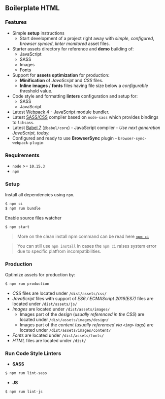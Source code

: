 ## Boilerplate HTML

### Features

* Simple **setup** instructions
  * Start development of a project right away with *simple*, *configured*, *browser synced*, *linter monitored* asset files.
* Starter assets directory for reference and **demo** building of:
  * JavaScript
  * SASS
  * Images
  * Fonts
* Support for **assets optimization** for production:
  * **Minification** of *JavaScript* and *CSS* files.
  * **Inline** **images** / **fonts** files having file size below a *configurable* threshold value.
* Code style and formatting **linters** configuration and setup for:
  * SASS
  * JavaScript
* Latest [Webpack 4](https://github.com/webpack/webpack) - JavaScript module bundler.
* Latest [SASS/CSS](https://github.com/sass/node-sass) compiler based on `node-sass` which provides bindings to `libsass`.
* Latest [Babel 7](https://github.com/babel/babel) (`@babel/core`) - JavaScript compiler - _Use next generation JavaScript, today._
* Configured and ready to use **BrowserSync** plugin - `browser-sync-webpack-plugin`

### Requirements

* `node` _>=_ `10.15.3`
* `npm`

### Setup

Install all dependencies using `npm`. 

```sh 
$ npm ci
$ npm run bundle
```
Enable source files watcher

```sh 
$ npm start
```

> More on the clean install npm command can be read here [`npm ci`](https://docs.npmjs.com/cli/ci.html)

> You can still use `npm install` in cases the `npm ci` raises system error due to specific platfrom incompatibilities.

### Production

Optimize assets for production by:

```sh
$ npm run production
```

* _CSS_ files are located under `/dist/assets/css/`
* _JavaScript_ files with support of _ES6 / ECMAScript 2016(ES7)_ files are located under `/dist/assets/js/`
* _Images_ are located under `/dist/assets/images/`
  * Images part of the _design_ (_usually referenced in the CSS_) are located under `/dist/assets/images/design/`
  * Images part of the _content_ (_usually referenced via `<img>` tags_) are located under `/dist/assets/images/content/`
* _Fonts_ are located under `/dist/assets/fonts/`
* _HTML_ files are located under `/dist/`

### Run Code Style Linters

* **SASS**

```sh
$ npm run lint-sass
```
* **JS**

```sh
$ npm run lint-js
```
